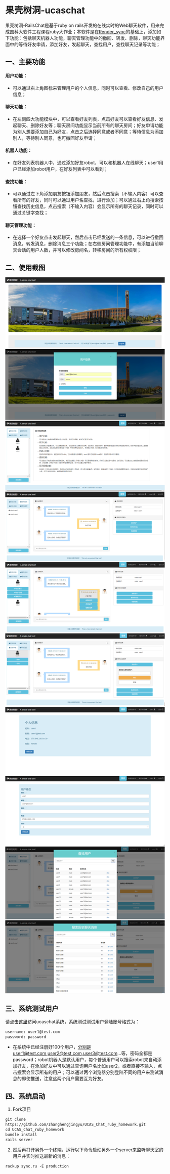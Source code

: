 # 果壳树洞-ucaschat 

果壳树洞-RailsChat是基于ruby on rails开发的在线实时的Web聊天软件，用来完成国科大软件工程课程ruby大作业；本软件是在[Render_sync](https://github.com/chrismccord/render_sync)的基础上，添加如下功能：包括聊天机器人功能，聊天管理功能中的撤回、转发、删除，聊天功能界面中的等待好友申请，添加好友，发起聊天，查找用户，查找聊天记录等功能；
## 一、主要功能
#### 用户功能：
* 可以通过右上角图标来管理用户的个人信息，同时可以查看、修改自己的用户信息；

#### 聊天功能：
* 在左侧四大功能模块中，可以查看好友列表，点击好友可以查看好友信息、发起聊天、删除好友等；聊天房间功能显示当前所有的聊天房间；好友申请功能为别人想要添加自己为好友，点击之后选择同意或者不同意；等待信息为添加别人，等待别人同意，也可撤回好友申请；
            

#### 机器人功能：
* 在好友列表机器人中，通过添加好友robot，可以和机器人在线聊天；user1用户已经添加robot用户，在好友列表中可以看到；
           

#### 查找功能：
* 可以通过左下角添加朋友按钮添加朋友，然后点击搜索（不输入内容）可以查看所有的好友，同时可以通过用户名查找，进行添加；可以通过右上角搜索按钮查找历史信息，点击搜索（不输入内容）会显示所有的聊天记录，同时可以通过关键字查找； 


#### 聊天管理功能：
*  在选择一个好友点击发起聊天，然后点击已经发送的一条信息，可以进行撤回消息，转发消息，删除消息三个功能；在右侧房间管理功能中，有添加当前聊天会话的用户人数，并可以修改房间名，转移房间的所有权权限；

## 二、使用截图
![Image text](/app/assets/images/1.png)
![Image text](/app/assets/images/2.png)
![Image text](/app/assets/images/3.png)
![Image text](/app/assets/images/robot.png)
![Image text](/app/assets/images/user-message.png)
![Image text](/app/assets/images/6.png)
![Image text](/app/assets/images/4.png)
![Image text](/app/assets/images/5.png)
![Image text](/app/assets/images/7.png)
![Image text](/app/assets/images/8.png)

## 三、系统测试用户
请点击[这里](http://139.129.209.63:44400/)访问ucaschat系统，系统测试测试用户登陆账号格式为：

```
username: user1@test.com
password: password
```

* 在系统中已经注册好100个用户，分别是user1@test.com,user2@test.com,user3@test.com...等，密码全都是password；robot机器人是默认用户，每个普通用户可以搜索robot来自动添加好友，在添加好友中可以通过查询用户名比如user2，或者直接不输入，点击搜索会显示所有的用户；可以通过两个浏览器分别登陆不同的用户来测试消息的即使推送，注意这两个用户需要互为好友。
## 四、系统启动
1. Fork项目

  ```
  git clone https://github.com/zhanghengjingyu/UCAS_Chat_ruby_homework.git
  cd UCAS_Chat_ruby_homework
  bundle install
  rails server
  ```

2. 然后再打开另外一个终端，运行以下命令启动另外一个server来监听聊天室的用户并实时推送最新的消息：

  ```
  rackup sync.ru -E production
  ```




